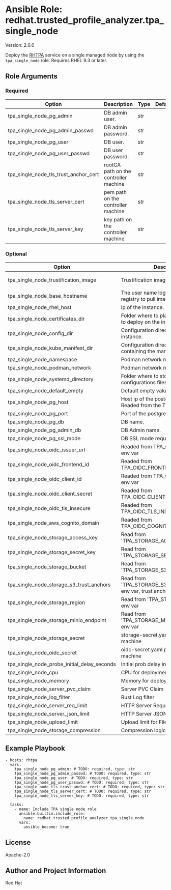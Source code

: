 <!--- to update this file, update files in the role's meta/ directory (and/or its README.j2 template) and run "make role-readme" -->
# Ansible Role: redhat.trusted_profile_analyzer.tpa_single_node
Version: 2.0.0

Deploy the [RHTPA](https://docs.redhat.com/en/documentation/red_hat_trusted_profile_analyzer/) service on a single managed node by using the `tpa_single_node` role.
 Requires RHEL 9.3 or later.

## Role Arguments
### Required
|Option|Description|Type|Default|
|---|---|---|---|
| tpa_single_node_pg_admin | DB admin user. | str |  |
| tpa_single_node_pg_admin_passwd | DB admin password. | str |  |
| tpa_single_node_pg_user | DB user. | str |  |
| tpa_single_node_pg_user_passwd | DB user password. | str |  |
| tpa_single_node_tls_trust_anchor_cert | rootCA path on the controller machine | str |  |
| tpa_single_node_tls_server_cert | pem path on the controller machine | str |  |
| tpa_single_node_tls_server_key | key path on the controller machine | str |  |

### Optional
|Option|Description|Type|Default|
|---|---|---|---|
| tpa_single_node_trustification_image | Trustification image. | str |  `registry.redhat.io/rhtpa/rhtpa-trustification-service-rhel9:0bef82c8139cc89ef4840e36ad519ca24bb54f70`  |
| tpa_single_node_base_hostname | The user name logging in to the registry to pull images. | str |  `trustification`  |
| tpa_single_node_rhel_host | Ip of the instance. | str |  |
| tpa_single_node_certificates_dir | Folder where to place the certificates to deploy on the instance. | str |  `certs`  |
| tpa_single_node_config_dir | Configuration directory on the instance. | str |  `/etc/rhtpa`  |
| tpa_single_node_kube_manifest_dir | Configuration directory on the instance containing the manifests. | str |  `/etc/rhtpa/manifests`  |
| tpa_single_node_namespace | Podman network namespace. | str |  `trustification`  |
| tpa_single_node_podman_network | Podman network name. | str |  `tcnet`  |
| tpa_single_node_systemd_directory | Folder where to store the systemd configurations files. | str |  `/etc/systemd/system`  |
| tpa_single_node_default_empty | Default empty value. | str |  |
| tpa_single_node_pg_host | Host ip of the postgresql db instance. Readed from the TPA_PG_HOST env | str |  |
| tpa_single_node_pg_port | Port of the postgresql db instance. | str |  `5432`  |
| tpa_single_node_pg_db | DB name. | str |  `trustify`  |
| tpa_single_node_pg_admin_db | DB Admin name. | str |  `postgres`  |
| tpa_single_node_pg_ssl_mode | DB SSL mode require/disable. | str |  `require`  |
| tpa_single_node_oidc_issuer_url | Readed from TPA_OIDC_ISSUER_URL env var | str |  |
| tpa_single_node_oidc_frontend_id | Readed from TPA_OIDC_FRONTEND_ID env var | str |  |
| tpa_single_node_oidc_client_id | Readed from TPA_OIDC_CLIENT_ID env var | str |  |
| tpa_single_node_oidc_client_secret | Readed from TPA_OIDC_CLIENT_SECRET env var | str |  |
| tpa_single_node_oidc_tls_insecure | Readed from TPA_OIDC_TLS_INSECURE env var | str |  |
| tpa_single_node_aws_cognito_domain | Readed from TPA_OIDC_COGNITO_DOMAIN env var | str |  |
| tpa_single_node_storage_access_key | Read from 'TPA_STORAGE_ACCESS_KEY' env var | str |  |
| tpa_single_node_storage_secret_key | Read from 'TPA_STORAGE_SECRET_KEY' env var | str |  |
| tpa_single_node_storage_bucket | Read from 'TPA_STORAGE_S3_BUCKET' env var | str |  |
| tpa_single_node_storage_s3_trust_anchors | Read from 'TPA_STORAGE_S3_TRUST_ANCHORS' env var, trust anchors separated by , | str |  |
| tpa_single_node_storage_region | Read from 'TPA_STORAGE_REGION' env var | str |  |
| tpa_single_node_storage_minio_endpoint | Read from 'TPA_STORAGE_MINIO_ENDPOINT' env var | str |  |
| tpa_single_node_storage_secret | storage-secret.yaml path on the target machine | str |  `/etc/rhtpa/manifests/storage-secret.yaml`  |
| tpa_single_node_oidc_secret | oidc-secret.yaml path on the target machine | str |  `/etc/rhtpa/manifests/oidc-secret.yaml`  |
| tpa_single_node_probe_initial_delay_seconds | Initial prob delay in seconds | int |  `30`  |
| tpa_single_node_cpu | CPU for deployment | int |  `1`  |
| tpa_single_node_memory | Memory for deployment | str |  `8Gi`  |
| tpa_single_node_server_pvc_claim | Server PVC Claim | str |  `32Gi`  |
| tpa_single_node_log_filter | Rust Log filter | str |  `info`  |
| tpa_single_node_server_req_limit | HTTP Server Request limit | str |  |
| tpa_single_node_server_json_limit | HTTP Server JSON limit | str |  |
| tpa_single_node_upload_limit | Upload limit for Files | str |  |
| tpa_single_node_storage_compression | Compression logic for storage | str |  |

## Example Playbook

```
- hosts: rhtpa
  vars:
    tpa_single_node_pg_admin: # TODO: required, type: str
    tpa_single_node_pg_admin_passwd: # TODO: required, type: str
    tpa_single_node_pg_user: # TODO: required, type: str
    tpa_single_node_pg_user_passwd: # TODO: required, type: str
    tpa_single_node_tls_trust_anchor_cert: # TODO: required, type: str
    tpa_single_node_tls_server_cert: # TODO: required, type: str
    tpa_single_node_tls_server_key: # TODO: required, type: str
    
  tasks:
    - name: Include TPA single node role
      ansible.builtin.include_role:
        name: redhat.trusted_profile_analyzer.tpa_single_node
      vars:
        ansible_become: true
```

## License

Apache-2.0

## Author and Project Information

Red Hat
